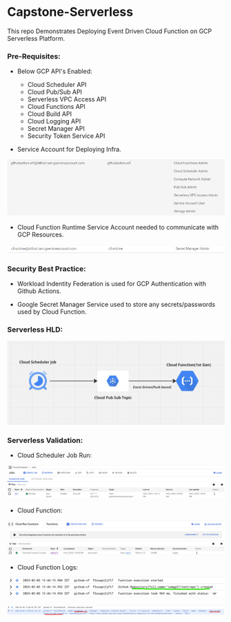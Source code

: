 # Capstone-Serverless
This repo Demonstrates Deploying Event Driven Cloud Function on GCP Serverless Platform.

### Pre-Requisites:

- Below GCP API's Enabled:
   - Cloud Scheduler API
   - Cloud Pub/Sub API
   - Serverless VPC Access API
   - Cloud Functions API
   - Cloud Build API
   - Cloud Logging API
   - Secret Manager API
   - Security Token Service API


- Service Account for Deploying Infra.

![GCP INFRA SERVICE ACCOUNT](./img/github_actions_infra_sa.JPG)


- Cloud Function Runtime Service Account needed to communicate with GCP Resources.

![Cloud Function Runtime Service Account](./img/GCP_CloudFunction_Runtime_SA.JPG)


### Security Best Practice:

- Workload Indentity Federation is used for GCP Authentication with Github Actions.

- Google Secret Manager Service used to store any secrets/passwords used by Cloud Function.


### Serverless HLD:

![GCP Serverless](./img/GCP_CloudFunction_1stGen.JPG)


### Serverless Validation:

- Cloud Scheduler Job Run:

![Cloud Scheduler Job](./img/cloud_scheduler.png)


- Cloud Function:

![Cloud Function](./img/cloud_function.png)


- Cloud Function Logs:

![sucess](./img/success.png)

![exception](./img/exception.png)

